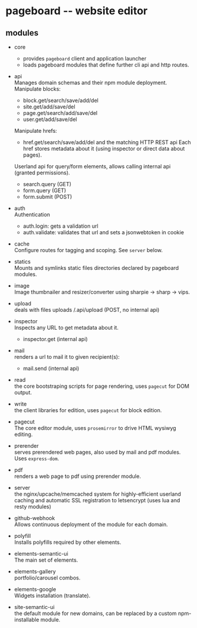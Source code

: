 pageboard -- website editor
===========================


modules
-------

* core  
  - provides `pageboard` client and application launcher
  - loads pageboard modules that define further cli api and http routes.

* api  
  Manages domain schemas and their npm module deployment.
  Manipulate blocks:
  - block.get/search/save/add/del
  - site.get/add/save/del
  - page.get/search/add/save/del
  - user.get/add/save/del
  
  Manipulate hrefs:
  - href.get/search/save/add/del
  and the matching HTTP REST api
  Each href stores metadata about it (using inspector or direct data about pages).
  
  Userland api for query/form elements, allows calling internal api (granted
  permissions).
  - search.query (GET)
  - form.query (GET)
  - form.submit (POST)

* auth  
  Authentication
  - auth.login: gets a validation url
  - auth.validate: validates that url and sets a jsonwebtoken in cookie

* cache  
  Configure routes for tagging and scoping. See `server` below.

* statics  
  Mounts and symlinks static files directories declared by pageboard modules.

* image  
  Image thumbnailer and resizer/converter using sharpie -> sharp -> vips.

* upload  
  deals with files uploads
  /.api/upload (POST, no internal api)

* inspector  
  Inspects any URL to get metadata about it.
  - inspector.get (internal api)

* mail  
  renders a url to mail it to given recipient(s):
  - mail.send (internal api)

* read  
  the core bootstraping scripts for page rendering, uses `pagecut` for
  DOM output.

* write  
  the client libraries for edition, uses `pagecut` for block edition.
  
* pagecut  
  The core editor module, uses `prosemirror` to drive HTML wysiwyg editing.

* prerender  
  serves prerendered web pages, also used by mail and pdf modules.
  Uses `express-dom`.

* pdf  
  renders a web page to pdf using prerender module.

* server  
  the nginx/upcache/memcached system for highly-efficient userland caching
  and automatic SSL registration to letsencrypt (uses lua and resty modules)

* github-webhook  
  Allows continuous deployment of the module for each domain.

* polyfill  
  Installs polyfills required by other elements.
  
* elements-semantic-ui  
  The main set of elements.
  
* elements-gallery  
  portfolio/carousel combos.
  
* elements-google  
  Widgets installation (translate).

* site-semantic-ui  
  the default module for new domains, can be replaced by a custom npm-installable module.
